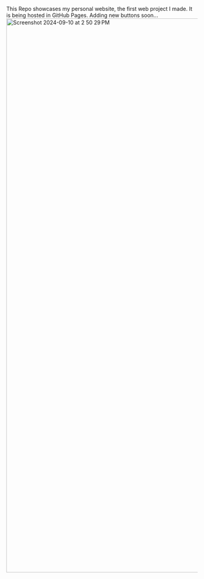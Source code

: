 This Repo showcases my personal website, the first web project I made. It is being hosted in GitHub Pages. Adding new buttons soon... 
<img width="1456" alt="Screenshot 2024-09-10 at 2 50 29 PM" src="https://github.com/user-attachments/assets/14029ba4-cb58-4ea5-82bf-b9a1c3043f0d">
